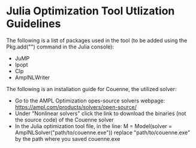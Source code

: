 # Julia Optimization Tool Utlization Guidelines
The following is a list of packages used in the tool (to be added using the Pkg.add("") command in the Julia console):
- JuMP
- Ipopt
- Clp
- AmplNLWriter

The following is an installation guide for Couenne, the utilized solver:
- Go to the AMPL Optimization opes-source solvers webpage: https://ampl.com/products/solvers/open-source/
- Under "Nonlinear solvers" click the link to download the binaries (not the source code) of the Couenne solver
- In the Julia optimization tool file, in the line: M = Model(solver = AmplNLSolver("path/to/couenne.exe")) replace "path/to/couenne.exe" by the path where you saved couenne.exe
